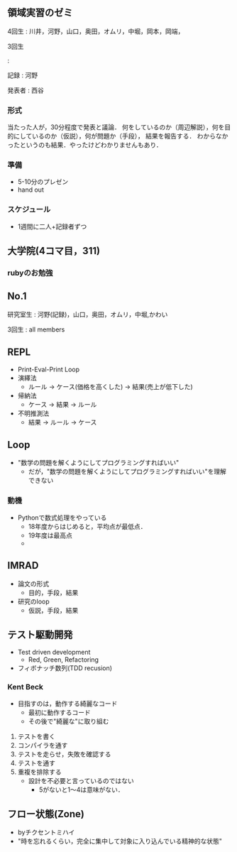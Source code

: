 領域実習のゼミ
--------------

4回生
:   川井，河野，山口，奥田，オムリ，中堀，岡本，岡端，

3回生

:   

記録
:   河野

発表者
:   西谷

### 形式

当たった人が，30分程度で発表と議論．
何をしているのか（周辺解説），何を目的にしているのか（仮説），何が問題か（手段），
結果を報告する．
わからなかったというのも結果．やったけどわかりませんもあり．

### 準備

-   5-10分のプレゼン
-   hand out

### スケジュール

-   1週間に二人+記録者ずつ

大学院(4コマ目，311)
--------------------

### rubyのお勉強

No.1
----

研究室生
:   河野(記録)，山口，奥田，オムリ，中堀,かわい

3回生
:   all members

REPL
----

-   Print-Eval-Print Loop
-   演繹法
    -   ルール -&gt; ケース(価格を高くした) -&gt; 結果(売上が低下した)
-   帰納法
    -   ケース -&gt; 結果 -&gt; ルール
-   不明推測法
    -   結果 -&gt; ルール -&gt; ケース

Loop
----

-   "数学の問題を解くようにしてプログラミングすればいい"
    -   だが，"数学の問題を解くようにしてプログラミングすればいい"を理解できない

### 動機

-   Pythonで数式処理をやっている
    -   18年度からはじめると，平均点が最低点．
    -   19年度は最高点
    -   

IMRAD
-----

-   論文の形式
    -   目的，手段，結果
-   研究のloop
    -   仮説，手段，結果

テスト駆動開発
--------------

-   Test driven development
    -   Red, Green, Refactoring
-   フィボナッチ数列(TDD recusion)

### Kent Beck

-   目指すのは，動作する綺麗なコード
    -   最初に動作するコード
    -   その後で"綺麗な"に取り組む

1.  テストを書く
2.  コンパイラを通す
3.  テストを走らせ，失敗を確認する
4.  テストを通す
5.  重複を排除する
    -   設計を不必要と言っているのではない
        -   5がないと1〜4は意味がない．

フロー状態(Zone)
----------------

-   byチクセントミハイ
-   "時を忘れるくらい，完全に集中して対象に入り込んでいる精神的な状態"

